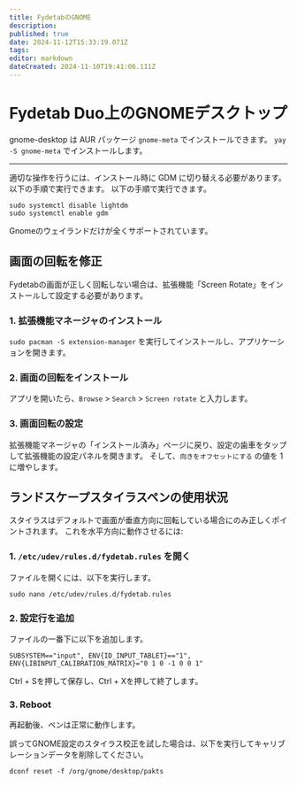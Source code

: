 ```yaml
---
title: FydetabのGNOME
description:
published: true
date: 2024-11-12T15:33:19.071Z
tags:
editor: markdown
dateCreated: 2024-11-10T19:41:06.111Z
---
```


# Fydetab Duo上のGNOMEデスクトップ

gnome-desktop は AUR パッケージ `gnome-meta` でインストールできます。
`yay -S gnome-meta` でインストールします。

---

適切な操作を行うには、インストール時に GDM に切り替える必要があります。 以下の手順で実行できます。 以下の手順で実行できます。

```
sudo systemctl disable lightdm
sudo systemctl enable gdm
```

Gnomeのウェイランドだけが全くサポートされています。

## 画面の回転を修正

Fydetabの画面が正しく回転しない場合は、拡張機能「Screen Rotate」をインストールして設定する必要があります。

### 1. 拡張機能マネージャのインストール

`sudo pacman -S extension-manager` を実行してインストールし、アプリケーションを開きます。

### 2. 画面の回転をインストール

アプリを開いたら、`Browse` > `Search` > `Screen rotate` と入力します。

### 3. 画面回転の設定

拡張機能マネージャの「インストール済み」ページに戻り、設定の歯車をタップして拡張機能の設定パネルを開きます。
そして、`向きをオフセットにする` の値を 1 に増やします。

## ランドスケープスタイラスペンの使用状況

スタイラスはデフォルトで画面が垂直方向に回転している場合にのみ正しくポイントされます。
これを水平方向に動作させるには:

### 1. `/etc/udev/rules.d/fydetab.rules` を開く

ファイルを開くには、以下を実行します。

```
sudo nano /etc/udev/rules.d/fydetab.rules
```

### 2. 設定行を追加

ファイルの一番下に以下を追加します。

```
SUBSYSTEM=="input", ENV{ID_INPUT_TABLET}=="1", ENV{LIBINPUT_CALIBRATION_MATRIX}="0 1 0 -1 0 0 1"
```

Ctrl + Sを押して保存し、Ctrl + Xを押して終了します。

### 3. Reboot

再起動後、ペンは正常に動作します。

誤ってGNOME設定のスタイラス校正を試した場合は、以下を実行してキャリブレーションデータを削除してください。

```
dconf reset -f /org/gnome/desktop/pakts
```